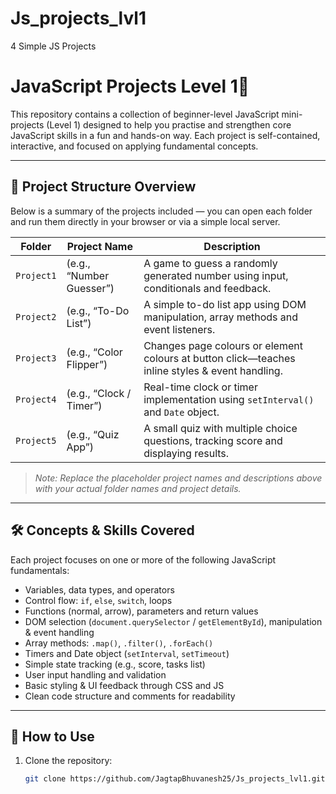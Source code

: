 # Js_projects_lvl1
4 Simple JS Projects 
# JavaScript Projects Level 1🚀

This repository contains a collection of beginner-level JavaScript mini-projects (Level 1) designed to help you practise and strengthen core JavaScript skills in a fun and hands-on way. Each project is self-contained, interactive, and focused on applying fundamental concepts.

---

## 📂 Project Structure Overview

Below is a summary of the projects included — you can open each folder and run them directly in your browser or via a simple local server.

| Folder | Project Name | Description |
|--------|--------------|-------------|
| `Project1` | (e.g., “Number Guesser”) | A game to guess a randomly generated number using input, conditionals and feedback. |
| `Project2` | (e.g., “To-Do List”) | A simple to-do list app using DOM manipulation, array methods and event listeners. |
| `Project3` | (e.g., “Color Flipper”) | Changes page colours or element colours at button click—teaches inline styles & event handling. |
| `Project4` | (e.g., “Clock / Timer”) | Real-time clock or timer implementation using `setInterval()` and `Date` object. |
| `Project5` | (e.g., “Quiz App”) | A small quiz with multiple choice questions, tracking score and displaying results. |

> *Note: Replace the placeholder project names and descriptions above with your actual folder names and project details.*

---

## 🛠️ Concepts & Skills Covered

Each project focuses on one or more of the following JavaScript fundamentals:
- Variables, data types, and operators  
- Control flow: `if`, `else`, `switch`, loops  
- Functions (normal, arrow), parameters and return values  
- DOM selection (`document.querySelector` / `getElementById`), manipulation & event handling  
- Array methods: `.map()`, `.filter()`, `.forEach()`  
- Timers and Date object (`setInterval`, `setTimeout`)  
- Simple state tracking (e.g., score, tasks list)  
- User input handling and validation  
- Basic styling & UI feedback through CSS and JS  
- Clean code structure and comments for readability

---

## 🧰 How to Use

1. Clone the repository:
   ```bash
   git clone https://github.com/JagtapBhuvanesh25/Js_projects_lvl1.git
